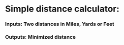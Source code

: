 # Simple distance calculator:
### Inputs: Two distances in Miles, Yards or Feet 
### Outputs: Minimized distance 
